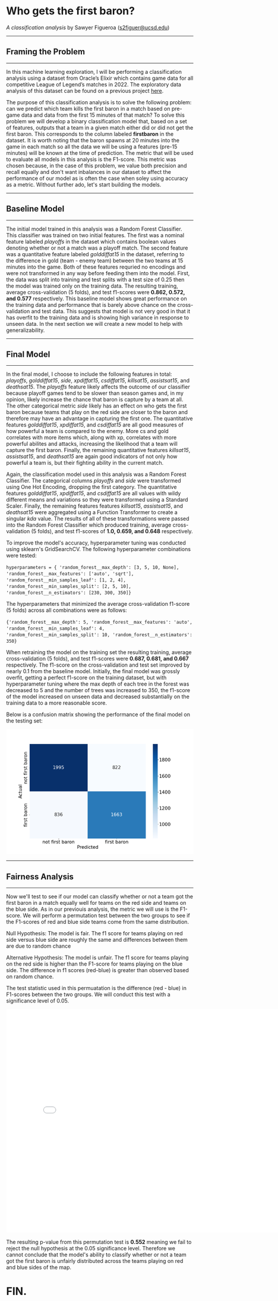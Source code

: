 # Who gets the first baron?
*A classification analysis*
by Sawyer Figueroa (s2figuer@ucsd.edu)

--------------------------------------
## Framing the Problem
--------------------------------------
In this machine learning exploration, I will be performing a classification analysis using a dataset from Oracle’s Elixir 
which contains game data for all competitive League of Legend’s matches in 2022. The exploratory data analysis of this dataset 
can be found on a previous project [here]([https://github.com/SM-Figueroa/LOL_champion_balance](https://sm-figueroa.github.io/LOL_champion_balance/)).

The purpose of this classification analysis is to solve the following problem: can we predict which team kills the first baron in a match based on pre-game data and data from the first 15 minutes of that match? To solve this problem we will develop a binary classification model that, based on a 
set of features, outputs that a team in a given match either did or did not get the first baron. This corresponds to the column
labeled **firstbaron** in the dataset. It is worth noting that the baron spawns at 20 minutes into the game in each match so 
all the data we will be using a features (pre-15 minutes) will be known at the time of prediction. The metric that will be used 
to evaluate all models in this analysis is the F1-score. This metric was chosen because, in the case of this problem, we value 
both precision and recall equally and don't want inbalances in our dataset to affect the performance of our model as is often the 
case when soley using accuracy as a metric. Without further ado, let's start building the models.

-------------------------------------
## Baseline Model
-------------------------------------
The initial model trained in this analysis was a Random Forest Classifier. This classifier was trained on two initial features.
The first was a nominal feature labeled *playoffs* in the dataset which contains boolean values denoting whether or not a match was
a playoff match. The second feature was a quantitative feature labeled *golddiffat15* in the dataset, referring to the difference 
in gold (team - enemy team) between the two teams at 15 minutes into the game. Both of these features requried no encodings and were not 
transformed in any way before feeding them into the model. First, the data was split into training and test splits with a test size 
of 0.25 then the model was trained only on the training data. The resulting training, average cross-validation (5 folds), and test 
f1-scores were **0.862, 0.572, and 0.577** respectively. This baseline model shows great performance on the training data and performance that is barely above chance on the cross-validation and test data. This suggests that model is not very good in that it has overfit to the training data and 
is showing high variance in response to unseen data. In the next section we will create a new model to help with generalizability.

-------------------------------------
## Final Model
-------------------------------------
In the final model, I choose to include the following features in total: *playoffs*, *golddiffat15*, *side*, *xpdiffat15*, *csdiffat15*, 
*killsat15*, *assistsat15*, and *deathsat15*. The *playoffs* feature likely affects the outcome of our classifier because playoff games 
tend to be slower than season games and, in my opinion, likely increase the chance that baron is capture by a team at all. The other 
categorical metric *side* likely has an effect on who gets the first baron because teams that play on the red side are closer to the 
baron and therefore may have an advantage in capturing the first one. The quantitative features *golddiffat15*, *xpdiffat15*, and *csdiffat15* 
are all good measures of how powerful a team is compared to the enemy. More cs and gold correlates with more items which, along with xp, correlates 
with more powerful abilites and attacks, increasing the likelihood that a team will capture the first baron. Finally, the remaining quantitative
features *killsat15*, *assistsat15*, and *deathsat15* are again good indicators of not only how powerful a team is, but their fighting ability 
in the current match.

Again, the classification model used in this analysis was a Random Forest Classifier. The categorical columns *playoffs* and *side* were 
transformed using One Hot Encoding, dropping the first category. The quantitative features *golddiffat15*, *xpdiffat15*, and *csdiffat15* are all values with wildy different means and variations so they were transformed using a Standard Scaler. Finally, the remaining features features *killsat15*, *assistsat15*, and *deathsat15* were aggregated using a Function Transformer to create a singular *kda* value. The results of all of these transformations were passed into the Random Forest Classifier which produced training, average cross-validation (5 folds), and test f1-scores of 
**1.0, 0.659, and 0.648** respectively.

To improve the model's accuracy, hyperparameter tuning was conducted using sklearn's GridSearchCV. The following hyperparameter combinations were 
tested:

`hyperparameters = {
                       'random_forest__max_depth': [3, 5, 10, None],
                       'random_forest__max_features': ['auto', 'sqrt'],
                       'random_forest__min_samples_leaf': [1, 2, 4],
                       'random_forest__min_samples_split': [2, 5, 10],
                       'random_forest__n_estimators': [230, 300, 350]}`
            
The hyperparameters that minimized the average cross-validation f1-score (5 folds) across all combinations were as follows:

`{'random_forest__max_depth': 5,
 'random_forest__max_features': 'auto',
 'random_forest__min_samples_leaf': 4,
 'random_forest__min_samples_split': 10,
 'random_forest__n_estimators': 350}`
 
When retraining the model on the training set the resulting training, average cross-validation (5 folds), and test f1-scores were **0.687, 0.681, 
and 0.667** respectively. The f1-score on the cross-validation and test set improved by nearly 0.1 from the baseline model. Initially, the final model was grossly overfit, getting a perfect f1-score on the training dataset, but with hyperparameter tuning where the max depth of each tree in the forest was decreased to 5 and the number of trees was increased to 350, the f1-score of the model increased on unseen data and decreased substantially on the training data to a more reasonable score.

Below is a confusion matrix showing the performance of the final model on the testing set:

![Confusion Matrix Not Showing](assets/confusion_matrix.png)

----------------------------------------
## Fairness Analysis
----------------------------------------
Now we'll test to see if our model can classify whether or not a team got the first baron in a match equally well for teams on the red side and 
teams on the blue side. As in our previouis analysis, the metric we will use is the F1-score. We will perform a permutation test between the two
groups to see if the F1-scores of red and blue side teams come from the same distribution.

Null Hypothesis: The model is fair. The f1 score for teams playing on red side versus blue side are roughly the same and differences between 
them are due to random chance

Alternative Hypothesis: The model is unfair. The f1 score for teams playing on the red side is higher than the F1-score for teams playing on 
the blue side. The difference in f1 scores (red-blue) is greater than observed based on random chance.

The test statistic used in this permuatation is the difference (red - blue) in F1-scores between the two groups. We will conduct this test with a 
significance level of 0.05.

<iframe src="assets/fairness_perm_test.html" width=800 height=600 frameBorder=0></iframe>

The resulting p-value from this permutation test is **0.552** meaning we fail to reject the null hypothesis at the 0.05 significance level. Therefore 
we cannot conclude that the model's ability to classify whether or not a team got the first baron is unfairly distributed across the teams playing 
on red and blue sides of the map.

# FIN.
